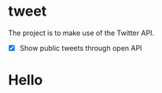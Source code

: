 # tweet

The project is to make use of the Twitter API.

- [x] Show public tweets through open API

# Hello
